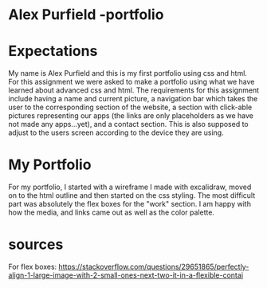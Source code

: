 # Alex Purfield -portfolio


# Expectations 
My name is Alex Purfield and this is my first portfolio using css and html. For this assignment we were asked to make a portfolio using what we have learned about advanced css and html. The requirements for this assignment include having a name and current picture, a navigation bar which takes the user to the corresponding section of the website, a section with click-able pictures representing our apps (the links are only placeholders as we have not made any apps...yet), and a contact section. This is also supposed to adjust to the users screen according to the device they are using.

# My Portfolio
For my portfolio, I started with a wireframe I made with excalidraw, moved on to the html outline and then started on the css styling. The most difficult part was absolutely the flex boxes for the "work" section. I am happy with how the media, and links came out as well as the color palette.

# sources

For flex boxes: https://stackoverflow.com/questions/29651865/perfectly-align-1-large-image-with-2-small-ones-next-two-it-in-a-flexible-contai